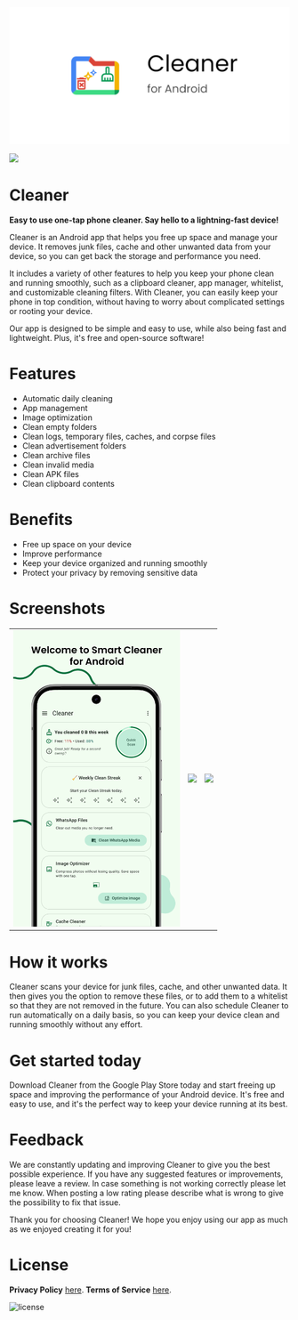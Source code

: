 ![Cleaner for Android](/app/src/main/play/listings/en-US/graphics/feature-graphic/play_store_feature_graphic.png "Cleaner for Android")

<a href="https://play.google.com/store/apps/details?id=com.d4rk.cleaner"><img src="https://play.google.com/intl/en_us/badges/static/images/badges/en_badge_web_generic.png" height="70"></a>

Cleaner
==================

**Easy to use one-tap phone cleaner. Say hello to a lightning-fast device!**

Cleaner is an Android app that helps you free up space and manage your device. It removes junk files, cache and other unwanted data from your device, so you can get back the storage and performance you need.

It includes a variety of other features to help you keep your phone clean and running smoothly, such as a clipboard cleaner, app manager, whitelist, and customizable cleaning filters. With Cleaner, you can easily keep your phone in top condition, without having to worry about complicated settings or rooting your device.

Our app is designed to be simple and easy to use, while also being fast and lightweight. Plus, it's free and open-source software!

# Features
- Automatic daily cleaning
- App management
- Image optimization
- Clean empty folders
- Clean logs, temporary files, caches, and corpse files
- Clean advertisement folders
- Clean archive files
- Clean invalid media
- Clean APK files
- Clean clipboard contents

# Benefits
- Free up space on your device
- Improve performance
- Keep your device organized and running smoothly
- Protect your privacy by removing sensitive data

# Screenshots

<table>
  <tr>
    <td><img src="/app/src/main/play/listings/en-US/graphics/phone-screenshots/1-screenshot_main.png" width="300"></td>
    <td><img src="/app/src/main/play/listings/en-US/graphics/phone-screenshots/2-screenshot_settings.png" width="300"></td>
    <td><img src="/app/src/main/play/listings/en-US/graphics/phone-screenshots/3-screenshot_themes.png" width="300"></td>
  </tr>
</table>

# How it works

Cleaner scans your device for junk files, cache, and other unwanted data. It then gives you the option to remove these files, or to add them to a whitelist so that they are not removed in the future. You can also schedule Cleaner to run automatically on a daily basis, so you can keep your device clean and running smoothly without any effort.

# Get started today
Download Cleaner from the Google Play Store today and start freeing up space and improving the performance of your Android device. It's free and easy to use, and it's the perfect way to keep your device running at its best.

# Feedback
We are constantly updating and improving Cleaner to give you the best possible experience. If you have any suggested features or improvements, please leave a review. In case something is not working correctly please let me know. When posting a low rating please describe what is wrong to give the possibility to fix that issue.

Thank you for choosing Cleaner! We hope you enjoy using our app as much as we enjoyed creating it for you!

# License

__Privacy Policy__ [here](https://sites.google.com/view/d4rk7355608/more/apps/privacy-policy).
__Terms of Service__ [here](https://sites.google.com/view/d4rk7355608/more/apps/terms-of-service).

![license](https://imgur.com/QQlcEVT.png)